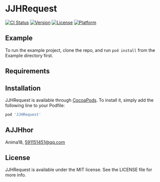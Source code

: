 # JJHRequest

[![CI Status](http://img.shields.io/travis/Anima18/JJHRequest.svg?style=flat)](https://travis-ci.org/Anima18/JJHRequest)
[![Version](https://img.shields.io/cocoapods/v/JJHRequest.svg?style=flat)](http://cocoapods.org/pods/JJHRequest)
[![License](https://img.shields.io/cocoapods/l/JJHRequest.svg?style=flat)](http://cocoapods.org/pods/JJHRequest)
[![Platform](https://img.shields.io/cocoapods/p/JJHRequest.svg?style=flat)](http://cocoapods.org/pods/JJHRequest)

## Example

To run the example project, clone the repo, and run `pod install` from the Example directory first.

## Requirements

## Installation

JJHRequest is available through [CocoaPods](http://cocoapods.org). To install
it, simply add the following line to your Podfile:

```ruby
pod 'JJHRequest'
```

## AJJHhor

Anima18, 591151451@qq.com

## License

JJHRequest is available under the MIT license. See the LICENSE file for more info.
